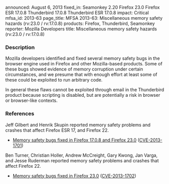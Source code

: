 announced: August 6, 2013
fixed_in: Seamonkey 2.20
          Firefox 23.0
          Firefox ESR 17.0.8
          Thunderbird 17.0.8
          Thunderbird ESR 17.0.8
impact: Critical
mfsa_id: 2013-63
page_title: MFSA 2013-63: Miscellaneous memory safety hazards (rv:23.0 / rv:17.0.8)
products: Firefox, Thunderbird, Seamonkey
reporter: Mozilla Developers
title: Miscellaneous memory safety hazards (rv:23.0 / rv:17.0.8)

<h3>Description</h3>

<p>Mozilla developers identified and fixed several memory safety bugs in the
browser engine used in Firefox and other Mozilla-based products. Some of these
bugs showed evidence of memory corruption under certain circumstances, and we
presume that with enough effort at least some of these could be exploited to run
arbitrary code.</p>

<p class="note">In general these flaws cannot be exploited through email in the
Thunderbird product because scripting is disabled, but are
potentially a risk in browser or browser-like contexts.</p>


<h3>References</h3>

<p>Jeff Gilbert and Henrik Skupin reported memory safety problems and crashes
that affect Firefox ESR 17, and Firefox 22.</p>

<ul>
  <li><a href="https://bugzilla.mozilla.org/buglist.cgi?bug_id=888107,880734">
          Memory safety bugs fixed in Firefox 17.0.8 and Firefox 23.0</a> (<a href="http://cve.mitre.org/cgi-bin/cvename.cgi?name=CVE-2013-1701" class="ex-ref">CVE-2013-1701</a>)</li>
</ul>

<p>Ben Turner, Christian Holler, Andrew McCreight, Gary Kwong, Jan Varga, and Jesse Ruderman reported memory safety problems and crashes that
affect Firefox 22.</p>

<ul>
  <li><a href="https://bugzilla.mozilla.org/buglist.cgi?bug_id=855331,844088,858060,&#10;870200,874974,861530,854157,893684,878703,862185,879139">
          Memory safety bugs fixed in Firefox 23.0</a> (<a href="http://cve.mitre.org/cgi-bin/cvename.cgi?name=CVE-2013-1702" class="ex-ref">CVE-2013-1702</a>)</li>
</ul>



